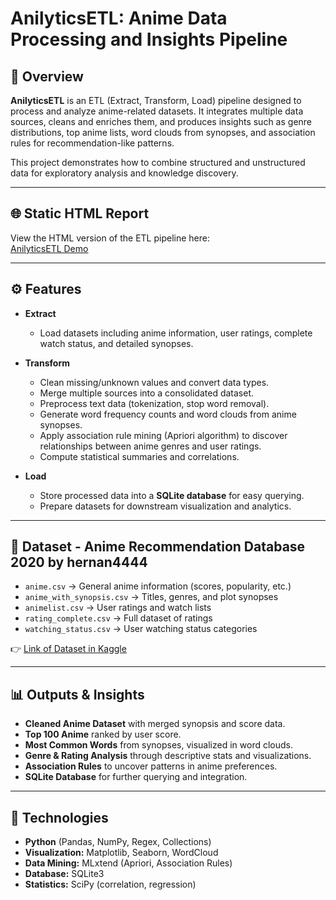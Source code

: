 # AnilyticsETL: Anime Data Processing and Insights Pipeline  

## 📌 Overview  
**AnilyticsETL** is an ETL (Extract, Transform, Load) pipeline designed to process and analyze anime-related datasets. It integrates multiple data sources, cleans and enriches them, and produces insights such as genre distributions, top anime lists, word clouds from synopses, and association rules for recommendation-like patterns.  

This project demonstrates how to combine structured and unstructured data for exploratory analysis and knowledge discovery.  

---

## 🌐 Static HTML Report
View the HTML version of the ETL pipeline here:  
[AnilyticsETL Demo](https://bubblipathic.github.io/AnilyticsETL/AnilyticsETL.html)

---

## ⚙️ Features  
- **Extract**  
  - Load datasets including anime information, user ratings, complete watch status, and detailed synopses.  

- **Transform**  
  - Clean missing/unknown values and convert data types.  
  - Merge multiple sources into a consolidated dataset.  
  - Preprocess text data (tokenization, stop word removal).  
  - Generate word frequency counts and word clouds from anime synopses.  
  - Apply association rule mining (Apriori algorithm) to discover relationships between anime genres and user ratings.  
  - Compute statistical summaries and correlations.  

- **Load**  
  - Store processed data into a **SQLite database** for easy querying.  
  - Prepare datasets for downstream visualization and analytics.  

---

## 📂 Dataset - Anime Recommendation Database 2020 by hernan4444
- `anime.csv` → General anime information (scores, popularity, etc.)  
- `anime_with_synopsis.csv` → Titles, genres, and plot synopses  
- `animelist.csv` → User ratings and watch lists  
- `rating_complete.csv` → Full dataset of ratings  
- `watching_status.csv` → User watching status categories  

👉 [Link of Dataset in Kaggle](https://www.kaggle.com/datasets/hernan4444/anime-recommendation-database-2020)

---

## 📊 Outputs & Insights  
- **Cleaned Anime Dataset** with merged synopsis and score data.  
- **Top 100 Anime** ranked by user score.  
- **Most Common Words** from synopses, visualized in word clouds.  
- **Genre & Rating Analysis** through descriptive stats and visualizations.  
- **Association Rules** to uncover patterns in anime preferences.  
- **SQLite Database** for further querying and integration.  

---

## 🚀 Technologies  
- **Python** (Pandas, NumPy, Regex, Collections)  
- **Visualization:** Matplotlib, Seaborn, WordCloud  
- **Data Mining:** MLxtend (Apriori, Association Rules)  
- **Database:** SQLite3  
- **Statistics:** SciPy (correlation, regression)  

